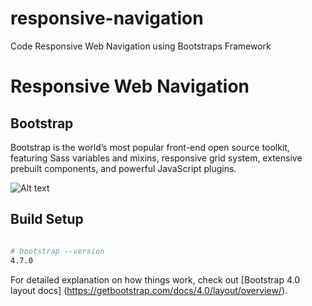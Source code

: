 # responsive-navigation
Code Responsive Web Navigation using Bootstraps Framework
# Responsive Web Navigation

## Bootstrap
Bootstrap is the world’s most popular front-end open source toolkit, featuring Sass variables and mixins, responsive grid system, extensive prebuilt components, and powerful JavaScript plugins.

![Alt text](/relative/path/to/preview-desktop.png?raw=true "Desktop Preview")

## Build Setup

```bash

# bootstrap --version
4.7.0

```


For detailed explanation on how things work, check out [Bootstrap 4.0 layout docs] (https://getbootstrap.com/docs/4.0/layout/overview/).
